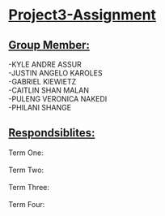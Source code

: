 # <ins>Project3-Assignment </ins>

## <ins>Group Member:</ins><br/>
  -KYLE ANDRE ASSUR<br/>
  -JUSTIN ANGELO KAROLES<br/>
  -GABRIEL KIEWIETZ<br/>
  -CAITLIN SHAN MALAN<br/>
  -PULENG VERONICA NAKEDI<br/>
  -PHILANI SHANGE<br/>

## <ins>Respondsiblites:</ins><br/>
Term One:<br/>
<br/>
Term Two:<br/>
<br/>
Term Three:<br/>
<br/>
Term Four:<br/>
<br/>
